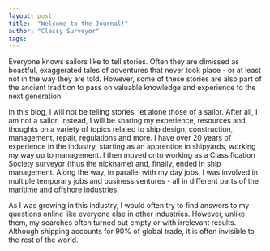 ```yaml
---
layout: post
title:  "Welcome to the Journal!"
author: "Classy Surveyor"
tags: 
---
```


Everyone knows sailors like to tell stories.  Often they are dimissed as boastful, exaggerated tales of adventures that never took place - or at least not in the way they are told.  However, some of these stories are also part of the ancient tradition to pass on valuable knowledge and experience to the next generation.

In this blog, I will not be telling stories, let alone those of a sailor.  After all, I am not a sailor.  Instead, I will be sharing my experience, resources and thoughts on a variety of topics related to ship design, construction, management, repair, regulations and more.  I have over 20 years of experience in the industry, starting as an apprentice in shipyards, working my way up to management.  I then moved onto working as a Classification Society surveyor (thus the nickname) and, finally, ended in ship management.  Along the way, in parallel with my day jobs, I was involved in multiple temporary jobs and business ventures - all in different parts of the maritime and offshore industries.

As I was growing in this industry, I would often try to find answers to my questions online like everyone else in other industries.  However, unlike them, my searches often turned out empty or with irrelevant results.  Although shipping accounts for 90% of global trade, it is often invisible to the rest of the world.
